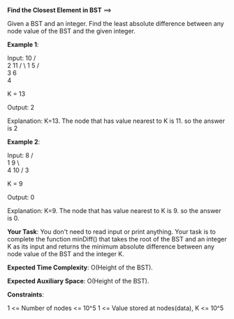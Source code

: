 **Find the Closest Element in BST** ==>

Given a BST and an integer. Find the least absolute difference between any node value of the BST and the given integer.

**Example 1**:

Input:
        10
      /   \
     2    11
   /  \ 
  1    5
      /  \
     3    6
      \
       4

K = 13

Output: 2

Explanation: K=13. The node that has value nearest to K is 11. so the answer is 2

**Example 2**:

Input:
      8
    /   \
   1     9
    \     \
     4    10
    /
   3

K = 9

Output: 0

Explanation: K=9. The node that has value nearest to K is 9. so the answer is 0.

**Your Task**:
You don't need to read input or print anything. Your task is to complete the function minDiff() that takes the root of the BST and an integer K as its input and returns the minimum absolute difference between any node value of the BST and the integer K.

**Expected Time Complexity**: O(Height of the BST).

**Expected Auxiliary Space**: O(Height of the BST).

**Constraints**:

1 <= Number of nodes <= 10^5
1 <= Value stored at nodes(data), K <= 10^5